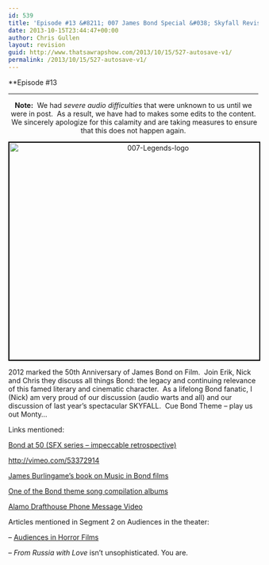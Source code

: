 ```yaml
---
id: 539
title: 'Episode #13 &#8211; 007 James Bond Special &#038; Skyfall Revisited'
date: 2013-10-15T23:44:47+00:00
author: Chris Gullen
layout: revision
guid: http://www.thatsawrapshow.com/2013/10/15/527-autosave-v1/
permalink: /2013/10/15/527-autosave-v1/
---
```

**Episode #13  
******************

<p style="text-align: center;">
  <strong>Note:</strong>  We had <em>severe audio difficultie</em>s that were unknown to us until we were in post.  As a result, we have had to makes some edits to the content.  We sincerely apologize for this calamity and are taking measures to ensure that this does not happen again.
</p>

<p style="text-align: center;">
  <a href="http://www.thatsawrapshow.com/wp-content/uploads/2013/10/007-Legends-logo.jpg"><img class="aligncenter  wp-image-532" style="border-width: 2px; border-color: black; border-style: solid;" alt="007-Legends-logo" src="http://www.thatsawrapshow.com/wp-content/uploads/2013/10/007-Legends-logo-1024x768.jpg" width="584" height="438" srcset="http://www.thatsawrapshow.com/wp-content/uploads/2013/10/007-Legends-logo-1024x768.jpg 1024w, http://www.thatsawrapshow.com/wp-content/uploads/2013/10/007-Legends-logo-300x225.jpg 300w, http://www.thatsawrapshow.com/wp-content/uploads/2013/10/007-Legends-logo-400x300.jpg 400w, http://www.thatsawrapshow.com/wp-content/uploads/2013/10/007-Legends-logo.jpg 1600w" sizes="(max-width: 584px) 100vw, 584px" /></a>
</p>

<div>
  <p>
    2012 marked the 50th Anniversary of James Bond on Film.  Join Erik, Nick and Chris they discuss all things Bond: the legacy and continuing relevance of this famed literary and cinematic character.  As a lifelong Bond fanatic, I (Nick) am very proud of our discussion (audio warts and all) and our discussion of last year&#8217;s spectacular SKYFALL.  Cue Bond Theme &#8211; play us out Monty&#8230;
  </p>
  
  <p>
    Links mentioned:
  </p>
  
  <p>
    <a href="http://www.sfx.co.uk/tag/bond-50/    " target="_blank">Bond at 50 (SFX series &#8211; impeccable retrospective)</a>
  </p>
  
  <p>
    <a title="Bond at 50 (SFX series - impeccable retrospective)" href="http://www.sfx.co.uk/tag/bond-50/    " target="_blank">http://vimeo.com/53372914</a>
  </p>
  
  <p>
    <a href="http://www.amazon.com/The-Music-James-Bond-Burlingame/dp/019986330X/ref=sr_1_1?ie=UTF8&qid=1381802208&sr=8-1&keywords=the+music+of+bond ">James Burlingame&#8217;s book on Music in Bond films</a>
  </p>
  
  <p>
    <a href="http://www.amazon.com/Best-Bond-James-Bond-The/dp/B001FQHQRI/ref=sr_1_9?ie=UTF8&qid=1381802208&sr=8-9&keywords=the+music+of+bond">One of the Bond theme song compilation albums</a>
  </p>
  
  <p>
    <a href="http://www.youtube.com/watch?v=1L3eeC2lJZs">Alamo Drafthouse Phone Message Video</a>
  </p>
  
  <p>
    Articles mentioned in Segment 2 on Audiences in the theater:
  </p>
  
  <p>
    &#8211; <a href="http://www.filmschoolrejects.com/opinions/audiences-are-ruining-the-quiet-horror-movie-experience.php?utm_source=dlvr.it&utm_medium=twitter&utm_campaign=rejects">Audiences in Horror Films</a>
  </p>
  
  <p>
    &#8211; <em>From Russia with Love</em> isn&#8217;t unsophisticated. You are.
  </p>
</div>